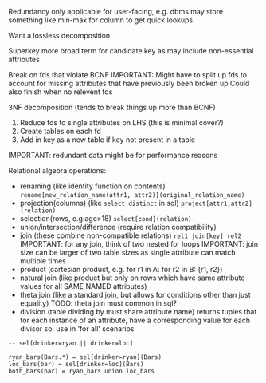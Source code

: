 <!-- SPDX-License-Identifier: zlib-acknowledgement -->
Redundancy only applicable for user-facing, e.g. dbms may store something like min-max for column to get quick lookups

Want a lossless decomposition

Superkey more broad term for candidate key as may include non-essential attributes

Break on fds that violate BCNF
IMPORTANT: Might have to split up fds to account for missing attributes that have previously been broken up
Could also finish when no relevent fds

3NF decomposition (tends to break things up more than BCNF)
1. Reduce fds to single attributes on LHS (this is minimal cover?)
2. Create tables on each fd
3. Add in key as a new table if key not present in a table

IMPORTANT: redundant data might be for performance reasons

Relational algebra operations:
* renaming (like identity function on contents)
`rename[new_relation_name(attr1, attr2)](original_relation_name)`
* projection(columns) (like `select distinct` in sql)
`project[attr1,attr2](relation)`
* selection(rows, e.g:age>18)
`select[cond](relation)`
* union/intersection/difference (require relation compatibility)
* join (these combine non-compatible relations)
`rel1 join[key] rel2`
IMPORTANT: for any join, think of two nested for loops
IMPORTANT: join size can be larger of two table sizes as single attribute can match multiple times
* product (cartesian product, e.g. for r1 in A: for r2 in B: {r1, r2})
* natural join (like product but only on rows which have same attribute values for all SAME NAMED attributes)
* theta join (like a standard join, but allows for conditions other than just equality)
TODO: theta join must common in sql?
* division (table dividing by must share attribute name)
returns tuples that for each instance of an attribute, have a corresponding value for each divisor
so, use in 'for all' scenarios
```
-- sel[drinker=ryan || drinker=loc]

ryan_bars(Bars.*) = sel[drinker=ryan](Bars)
loc_bars(bar) = sel[drinker=loc](Bars)
both_bars(bar) = ryan_bars union loc_bars
```

